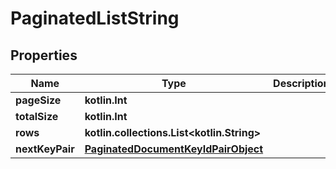 
# PaginatedListString

## Properties
Name | Type | Description | Notes
------------ | ------------- | ------------- | -------------
**pageSize** | **kotlin.Int** |  | 
**totalSize** | **kotlin.Int** |  | 
**rows** | **kotlin.collections.List&lt;kotlin.String&gt;** |  | 
**nextKeyPair** | [**PaginatedDocumentKeyIdPairObject**](PaginatedDocumentKeyIdPairObject.md) |  |  [optional]



